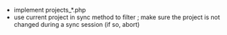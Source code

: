 - implement projects_*.php
- use current project in sync method to filter ; make sure the project is not changed during a sync session (if so, abort)